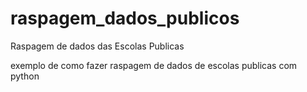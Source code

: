 # raspagem_dados_publicos
Raspagem de dados das Escolas Publicas

exemplo de como fazer raspagem de dados de escolas publicas com python
